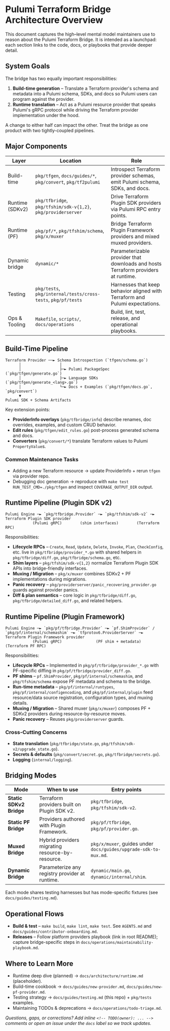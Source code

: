 # Pulumi Terraform Bridge Architecture Overview

This document captures the high–level mental model maintainers use to reason about the Pulumi Terraform Bridge. It is
intended as a launchpad: each section links to the code, docs, or playbooks that provide deeper detail.

## System Goals

The bridge has two equally important responsibilities:

1. **Build-time generation** – Translate a Terraform provider's schema and metadata into a Pulumi schema, SDKs, and docs so Pulumi users can program against the provider.
2. **Runtime translation** – Act as a Pulumi resource provider that speaks Pulumi's gRPC protocol while driving the
   Terraform provider implementation under the hood.

A change to either half can impact the other. Treat the bridge as one product with two tightly-coupled pipelines.

## Major Components

| Layer | Location | Role |
| ----- | -------- | ---- |
| Build-time | `pkg/tfgen`, `docs/guides/*`, `pkg/convert`, `pkg/tf2pulumi` | Introspect Terraform provider schemas, emit Pulumi schema, SDKs, and docs. |
| Runtime (SDKv2) | `pkg/tfbridge`, `pkg/tfshim/sdk-v{1,2}`, `pkg/providerserver` | Drive Terraform Plugin SDK providers via Pulumi RPC entry points. |
| Runtime (PF) | `pkg/pf/*`, `pkg/tfshim/schema`, `pkg/x/muxer` | Bridge Terraform Plugin Framework providers and mixed muxed providers. |
| Dynamic bridge | `dynamic/*` | Parameterizable provider that downloads and hosts Terraform providers at runtime. |
| Testing | `pkg/tests`, `pkg/internal/tests/cross-tests`, `pkg/pf/tests` | Harnesses that keep behavior aligned with Terraform and Pulumi expectations. |
| Ops & Tooling | `Makefile`, `scripts/`, `docs/operations` | Build, lint, test, release, and operational playbooks. |

## Build-Time Pipeline

```
Terraform Provider ──► Schema Introspection (`tfgen/schema.go`)
      │                 │
      │                 ├─► Pulumi PackageSpec (`pkg/tfgen/generate.go`)
      │                 ├─► Language SDKs (`pkg/tfgen/generate_<lang>.go`)
      │                 └─► Docs + Examples (`pkg/tfgen/docs.go`, `pkg/convert`)
      ▼
Pulumi SDK + Schema Artifacts
```

Key extension points:

- **ProviderInfo overlays** (`pkg/tfbridge/info`) describe renames, doc overrides, examples, and custom CRUD behavior.
- **Edit rules** (`pkg/tfgen/edit_rules.go`) post-process generated schema and docs.
- **Converters** (`pkg/convert/*`) translate Terraform values to Pulumi `PropertyValue`s.

### Common Maintenance Tasks

- Adding a new Terraform resource → update ProviderInfo + rerun `tfgen` via provider repo.
- Debugging doc generation → reproduce with `make test RUN_TEST_CMD=./pkg/tfgen` and inspect `COVERAGE_OUTPUT_DIR` output.

## Runtime Pipeline (Plugin SDK v2)

```
Pulumi Engine ─► `pkg/tfbridge.Provider` ─► `pkg/tfshim/sdk-v2` ─► Terraform Plugin SDK provider
            (Pulumi gRPC)        (shim interfaces)        (Terraform RPC)
```

Responsibilities:

- **Lifecycle RPCs** – `Create`, `Read`, `Update`, `Delete`, `Invoke`, `Plan`, `CheckConfig`, etc. live in
  `pkg/tfbridge/provider_*.go` with shared helpers in `pkg/tfbridge/diff.go`, `pkg/tfbridge/schema.go`, etc.
- **Shim layers** – `pkg/tfshim/sdk-v{1,2}` normalize Terraform Plugin SDK APIs into bridge-friendly interfaces.
- **Muxing / Migration** – `pkg/x/muxer` combines SDKv2 + PF implementations during migrations.
- **Panic recovery** – `pkg/providerserver/panic_recovering_provider.go` guards against provider panics.
- **Diff & plan semantics** – core logic in `pkg/tfbridge/diff.go`, `pkg/tfbridge/detailed_diff.go`, and related helpers.

## Runtime Pipeline (Plugin Framework)

```
Pulumi Engine ─► `pkg/pf/tfbridge.Provider` ─► `pf.ShimProvider` / `pkg/pf/internal/schemashim` ─► `tfprotov6.ProviderServer` ─► Terraform Plugin Framework provider
            (Pulumi gRPC)               (PF shim + metadata)                   (Terraform PF RPC)
```

Responsibilities:

- **Lifecycle RPCs** – Implemented in `pkg/pf/tfbridge/provider_*.go` with PF-specific diffing in
  `pkg/pf/tfbridge/provider_diff.go`.
- **PF shims** – `pf.ShimProvider`, `pkg/pf/internal/schemashim`, and `pkg/tfshim/schema` expose PF metadata and schema
  to the bridge.
- **Run-time metadata** – `pkg/pf/internal/runtypes`, `pkg/pf/internal/configencoding`, and `pkg/pf/internal/plugin` feed
  resource/data source registration, configuration types, and muxing details.
- **Muxing / Migration** – Shared muxer (`pkg/x/muxer`) composes PF + SDKv2 providers during resource-by-resource moves.
- **Panic recovery** – Reuses `pkg/providerserver` guards.

### Cross-Cutting Concerns

- **State translation** (`pkg/tfbridge/state.go`, `pkg/tfshim/sdk-v2/upgrade_state.go`).
- **Secrets & defaults** (`pkg/convert/secret.go`, `pkg/tfbridge/secrets.go`).
- **Logging** (`internal/logging`).

## Bridging Modes

| Mode | When to use | Entry points |
| ---- | ----------- | ------------ |
| **Static SDKv2 Bridge** | Terraform providers built on Plugin SDK v2. | `pkg/tfbridge`, `pkg/tfshim/sdk-v2`. |
| **Static PF Bridge** | Providers authored with Plugin Framework. | `pkg/pf/tfbridge`, `pkg/pf/provider.go`. |
| **Muxed Bridge** | Hybrid providers migrating resource-by-resource. | `pkg/x/muxer`, guides under `docs/guides/upgrade-sdk-to-mux.md`. |
| **Dynamic Bridge** | Parameterize any registry provider at runtime. | `dynamic/main.go`, `dynamic/internal/shim`. |

Each mode shares testing harnesses but has mode-specific fixtures (see `docs/guides/testing.md`).

## Operational Flows

- **Build & test** – `make build`, `make lint`, `make test`. See `AGENTS.md` and `docs/guides/contributor-onboarding.md`.
- **Releases** – Follow platform providers playbook (link in root README); capture bridge-specific steps in
  `docs/operations/maintainability-playbook.md`.

## Where to Learn More

- Runtime deep dive (planned) → `docs/architecture/runtime.md` (placeholder).
- Build-time cookbook → `docs/guides/new-provider.md`, `docs/guides/new-pf-provider.md`.
- Testing strategy → `docs/guides/testing.md` (this repo) + `pkg/tests` examples.
- Maintaining TODOs & deprecations → `docs/operations/todo-triage.md`.

_Questions, gaps, or corrections? Add inline `<!-- TODO(owner): ... -->` comments or open an issue under the
`docs` label so we track updates._
